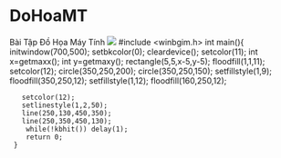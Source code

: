 # DoHoaMT
Bài Tập Đồ Họa Máy Tính
![](https://i0.wp.com/s1.uphinh.org/2021/10/06/imagee2ba65fb76cee775.png)
     #include <winbgim.h>
     int main(){
     	initwindow(700,500);
     	setbkcolor(0);
        cleardevice();
        setcolor(11);
        int x=getmaxx();
        int y=getmaxy();
        rectangle(5,5,x-5,y-5);
        floodfill(1,1,11);
        setcolor(12);
        circle(350,250,200);
        circle(350,250,150);
        setfillstyle(1,9);
        floodfill(350,250,12);
        setfillstyle(1,12);
       floodfill(160,250,12);
       
       setcolor(12);
       setlinestyle(1,2,50);
       line(250,130,450,350);
       line(250,350,450,130);
    	while(!kbhit()) delay(1);
    	return 0;	
     }

